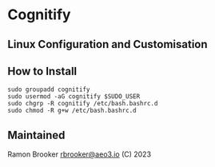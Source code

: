 # Cognitify

## Linux Configuration and Customisation





## How to Install

```
sudo groupadd cognitify 
sudo usermod -aG cognitify $SUDO_USER
sudo chgrp -R cognitify /etc/bash.bashrc.d
sudo chmod -R g+w /etc/bash.bashrc.d 

```



## Maintained

Ramon Brooker <rbrooker@aeo3.io> 
(C) 2023
